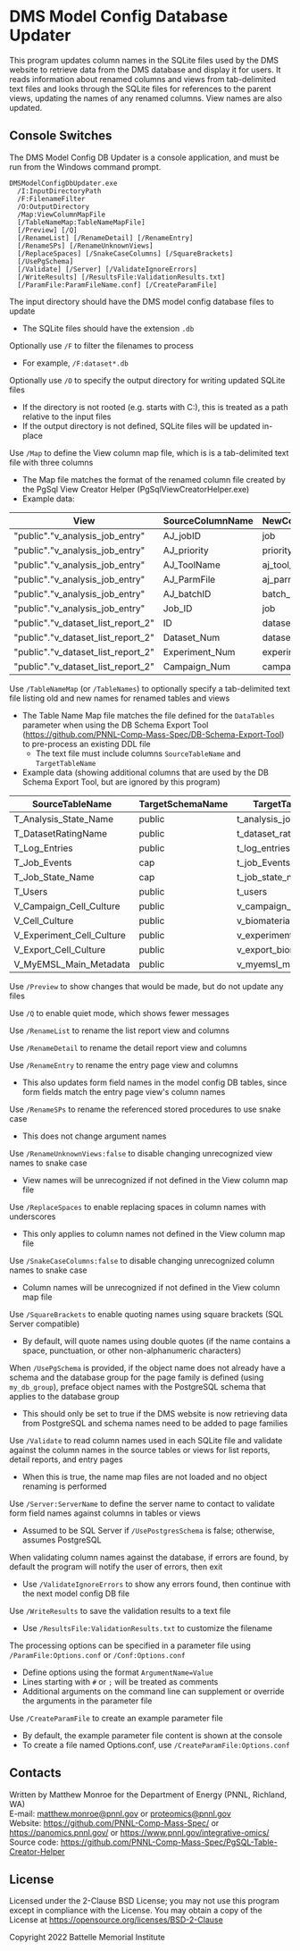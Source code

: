 # DMS Model Config Database Updater

This program updates column names in the SQLite files used by the DMS website to
retrieve data from the DMS database and display it for users. It reads information 
about renamed columns and views from tab-delimited text files and looks through 
the SQLite files for references to the parent views, updating the names of any 
renamed columns. View names are also updated.

## Console Switches

The DMS Model Config DB Updater is a console application, and must be run from the Windows command prompt.

```
DMSModelConfigDbUpdater.exe
  /I:InputDirectoryPath
  /F:FilenameFilter
  /O:OutputDirectory
  /Map:ViewColumnMapFile
  [/TableNameMap:TableNameMapFile]
  [/Preview] [/Q]
  [/RenameList] [/RenameDetail] [/RenameEntry] 
  [/RenameSPs] [/RenameUnknownViews]
  [/ReplaceSpaces] [/SnakeCaseColumns] [/SquareBrackets]
  [/UsePgSchema]
  [/Validate] [/Server] [/ValidateIgnoreErrors]
  [/WriteResults] [/ResultsFile:ValidationResults.txt]
  [/ParamFile:ParamFileName.conf] [/CreateParamFile]
```

The input directory should have the DMS model config database files to update
* The SQLite files should have the extension `.db`

Optionally use `/F` to filter the filenames to process
* For example, `/F:dataset*.db`

Optionally use `/O` to specify the output directory for writing updated SQLite files
* If the directory is not rooted (e.g. starts with C:), this is treated as a path relative to the input files 
* If the output directory is not defined, SQLite files will be updated in-place

Use `/Map` to define the View column map file, which is is a tab-delimited text file with three columns
* The Map file matches the format of the renamed column file created by the PgSql View Creator Helper (PgSqlViewCreatorHelper.exe)
* Example data:

| View                               | SourceColumnName | NewColumnName |
|------------------------------------|------------------|---------------|
| "public"."v_analysis_job_entry"    | AJ_jobID         | job           |
| "public"."v_analysis_job_entry"    | AJ_priority      | priority      |
| "public"."v_analysis_job_entry"    | AJ_ToolName      | aj_tool_name  |
| "public"."v_analysis_job_entry"    | AJ_ParmFile      | aj_parm_file  |
| "public"."v_analysis_job_entry"    | AJ_batchID       | batch_id      |
| "public"."v_analysis_job_entry"    | Job_ID           | job           |
| "public"."v_dataset_list_report_2" | ID               | dataset_id    |
| "public"."v_dataset_list_report_2" | Dataset_Num      | dataset       |
| "public"."v_dataset_list_report_2" | Experiment_Num   | experiment    |
| "public"."v_dataset_list_report_2" | Campaign_Num     | campaign      |


Use `/TableNameMap` (or `/TableNames`) to optionally specify a tab-delimited text file listing old and new names for renamed tables and views
* The Table Name Map file matches the file defined for the `DataTables` parameter when using the DB Schema Export Tool (https://github.com/PNNL-Comp-Mass-Spec/DB-Schema-Export-Tool) to pre-process an existing DDL file
  * The text file must include columns `SourceTableName` and `TargetTableName`
* Example data (showing additional columns that are used by the DB Schema Export Tool, but are ignored by this program)

| SourceTableName           | TargetSchemaName | TargetTableName          | PgInsert  | KeyColumn(s)      |
|---------------------------|------------------|--------------------------|-----------|-------------------|
| T_Analysis_State_Name     | public           | t_analysis_job_state     | true      | job_state_id      |
| T_DatasetRatingName       | public           | t_dataset_rating_name    | true      | dataset_rating_id |
| T_Log_Entries             | public           | t_log_entries            | false     |                   |
| T_Job_Events              | cap              | t_job_Events             | false     |                   |
| T_Job_State_Name          | cap              | t_job_state_name         | true      | job               |
| T_Users                   | public           | t_users                  | true      | user_id           |
| V_Campaign_Cell_Culture   | public           | v_campaign_biomaterial   |           |                   |
| V_Cell_Culture            | public           | v_biomaterial            |           |                   |
| V_Experiment_Cell_Culture | public           | v_experiment_biomaterial |           |                   |
| V_Export_Cell_Culture     | public           | v_export_biomaterial     |           |                   |
| V_MyEMSL_Main_Metadata    | public           | v_myemsl_main_metadata   |           |                   |


Use `/Preview` to show changes that would be made, but do not update any files

Use `/Q` to enable quiet mode, which shows fewer messages

Use `/RenameList` to rename the list report view and columns

Use `/RenameDetail` to rename the detail report view and columns

Use `/RenameEntry` to rename the entry page view and columns
* This also updates form field names in the model config DB tables, since form fields match the entry page view's column names

Use `/RenameSPs` to rename the referenced stored procedures to use snake case
* This does not change argument names

Use `/RenameUnknownViews:false` to disable changing unrecognized view names to snake case
* View names will be unrecognized if not defined in the View column map file

Use `/ReplaceSpaces` to enable replacing spaces in column names with underscores
* This only applies to column names not defined in the View column map file

Use `/SnakeCaseColumns:false` to disable changing unrecognized column names to snake case
* Column names will be unrecognized if not defined in the View column map file

Use `/SquareBrackets` to enable quoting names using square brackets (SQL Server compatible)
* By default, will quote names using double quotes (if the name contains a space, punctuation, or other non-alphanumeric characters)

When `/UsePgSchema` is provided, if the object name does not already have a schema and the database group for the page family is defined (using `my_db_group`),
preface object names with the PostgreSQL schema that applies to the database group
* This should only be set to true if the DMS website is now retrieving data from PostgreSQL and schema names need to be added to page families

Use `/Validate` to read column names used in each SQLite file and validate against the column names in the source tables or views for list reports, detail reports, and entry pages
* When this is true, the name map files are not loaded and no object renaming is performed

Use `/Server:ServerName` to define the server name to contact to validate form field names against columns in tables or views
* Assumed to be SQL Server if `/UsePostgresSchema` is false; otherwise, assumes PostgreSQL

When validating column names against the database, if errors are found, by default the program will notify the user of errors, then exit
* Use `/ValidateIgnoreErrors` to show any errors found, then continue with the next model config DB file

Use `/WriteResults` to save the validation results to a text file
* Use `/ResultsFile:ValidationResults.txt` to customize the filename

The processing options can be specified in a parameter file using `/ParamFile:Options.conf` or `/Conf:Options.conf`
* Define options using the format `ArgumentName=Value`
* Lines starting with `#` or `;` will be treated as comments
* Additional arguments on the command line can supplement or override the arguments in the parameter file

Use `/CreateParamFile` to create an example parameter file
* By default, the example parameter file content is shown at the console
* To create a file named Options.conf, use `/CreateParamFile:Options.conf`

## Contacts

Written by Matthew Monroe for the Department of Energy (PNNL, Richland, WA) \
E-mail: matthew.monroe@pnnl.gov or proteomics@pnnl.gov\
Website: https://github.com/PNNL-Comp-Mass-Spec/ or https://panomics.pnnl.gov/ or https://www.pnnl.gov/integrative-omics/
Source code: https://github.com/PNNL-Comp-Mass-Spec/PgSQL-Table-Creator-Helper

## License

Licensed under the 2-Clause BSD License; you may not use this program except
in compliance with the License.  You may obtain a copy of the License at
https://opensource.org/licenses/BSD-2-Clause

Copyright 2022 Battelle Memorial Institute
